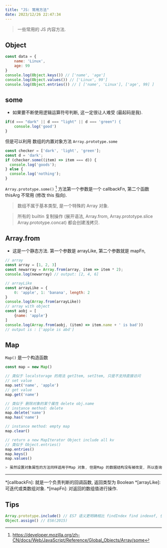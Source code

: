 ```yaml
---
title: "JS: 常用方法"
date: 2023/12/26 22:47:34
---
```


> 一些常用的 JS 内容方法.

## Object

```js
const data = {
	name: 'Linux',
	age: 99
}
console.log(Object.keys()) // ['name', 'age']
console.log(Object.values()) // ['Linux', 99']
console.log(Object.entries()) // [ ['name', 'Linux'], ['age', 99] ]
```

## some

- 如果要不断使用逻辑运算符号判断, 这一定很让人难受 (最起码是我).

```js
if(d === "dark" || d === "light" || d === 'green") {
	console.log('good')
}
```

但是可以利用 数组的内置对象方法 `Array.prototype.some`

```js
const checker = ['dark', 'light', 'green'];
const d = 'dark';
if (checker.some((item) => item === d)) {
  console.log('goods');
} else {
  console.log('nothing');
}
```

`Array.prototype.some()` [^some] 方法第一个参数是一个 callbackFn, 第二个函数 thisArg 不常用 (修改 this 指向).

> 数组不属于基本类型, 是一个特殊的 Array 对象.

> 所有的 builtin 复制操作 (展开语法, Array.from, Array.prototype.slice Array.prototype.concat) 都会创建浅拷贝.

## Array.from

* 这是一个静态方法. 第一个参数是 arrayLike, 第二个参数就是 mapFn,

```js
// array
const array = [1, 2, 3]
const newarray = Array.from(array, item => item * 2);
console.log(newarray) // output: [2, 4, 6]

// arrayLike
const arrayLike = {
	0: 'apple', 1: 'banana', length: 2
}
console.log(Array.from(arrayLike))
// array with object
const aobj = [
	{name: 'apple'}
]
console.log(Array.from(aobj, (item) => item.name + ' is bad'))
// output is : ['apple is abd']
```

## Map

`Map()` 是一个构造函数


```js
const map = new Map()

// 类似于 localstorage 的用法 getItem, setItem, 只是不支持直接访问
// set value
map.set('name', 'apple')
// get value
map.get('name')

// 类似于 删除对象的某个属性 delete obj.name
// instance method: delete
map.delete('name')
map.has('name')

// instance method: empty map
map.clear()

// return a new MapIterator Object include all kv
// 类似于 Object.entries()
map.entries()
map.keys()
map.values()

> 虽然设置对象属性的方法同样适用于Map 对象, 但是Map 的数据结构没有被改变, 所以查询不到.


```

<hr>

*[callbackFn]: 就是一个负责判断的回调函数, 返回类型为 Boolean
*[arrayLike]: 可迭代或类数组对象.
*[mapFn]: 对返回的数组值进行操作.

[^some]: https://developer.mozilla.org/zh-CN/docs/Web/JavaScript/Reference/Global_Objects/Array/some

## Tips

```js
Array.prototype.include() // ES7 语义更明确相比 findIndex find indexof, 使用 samevaluezero()
Object.assign() // ES6(2015)
```

